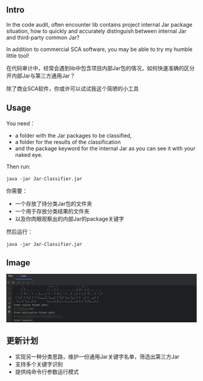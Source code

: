 ## Intro

In the code audit, often encounter lib contains project internal Jar package situation, how to quickly and accurately distinguish between internal Jar and third-party common Jar?

In addition to commercial SCA software, you may be able to try my humble little tool!

在代码审计中，经常会遇到lib中包含项目内部Jar包的情况，如何快速准确的区分开内部Jar与第三方通用Jar？

除了商业SCA软件，你或许可以试试我这个简陋的小工具

## Usage

You need：

- a folder with the Jar packages to be classified,
- a folder for the results of the classification
- and the package keyword for the internal Jar as you can see it with your naked eye.

Then run:

`java -jar Jar-Classifier.jar`

你需要：

- 一个存放了待分类Jar包的文件夹
- 一个用于存放分类结果的文件夹
- 以及你肉眼观察出的内部Jar的package关键字

然后运行：

`java -jar Jar-Classifier.jar`

## Image

![image-20240418180142967](images/image-20240418180142967.png)

## 更新计划

- 实现另一种分类思路，维护一份通用Jar关键字名单，筛选出第三方Jar
- 支持多个关键字识别
- 提供纯命令行参数运行模式
